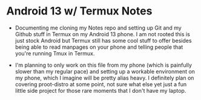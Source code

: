 Android 13 w/ Termux Notes
==========================
* Documenting me cloning my Notes repo and setting up Git and my Github stuff in Termux on my Android 13 phone. I am not rooted this is just stock Android but Termux still has some cool stuff to offer besides being able to read manpages on your phone and telling people that you're running Tmux in Termux.

* I'm planning to only work on this file from my phone (which is painfully slower than my regular pace) and setting up a workable environment on my phone, which I imagine will be pretty alias heavy. I definitely plan on covering proot-distro at some point, not sure what else yet just a fun little side project for those rare moments that I don't have my laptop.

